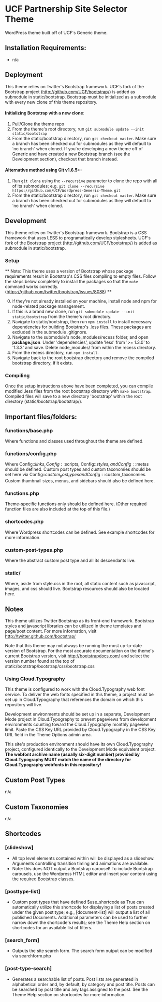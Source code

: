# UCF Partnership Site Selector Theme

WordPress theme built off of UCF's Generic theme.


## Installation Requirements:
* n/a


## Deployment

This theme relies on Twitter's Bootstrap framework. UCF's fork of the Bootstrap project (http://github.com/UCF/bootstrap/) is added as submodule in static/bootstrap. Bootstrap must be initialized as a submodule with every new clone of this theme repository.

#### Initializing Bootstrap with a new clone:
1. Pull/Clone the theme repo
2. From the theme's root directory, run `git submodule update --init static/bootstrap`
3. From the static/bootstrap directory, run `git checkout master`.  Make sure a branch has been checked out for submodules as they will default to 'no branch' when cloned.  If you're developing a new theme off of Generic and have created a new Bootstrap branch (see the Development section), checkout that branch instead.

#### Alternative method using Git v1.6.5+:
1. Run `git clone` using the `--recursive` parameter to clone the repo with all of its submodules; e.g. `git clone --recursive https://github.com/UCF/Wordpress-Generic-Theme.git`
2. From the static/bootstrap directory, run `git checkout master`.  Make sure a branch has been checked out for submodules as they will default to 'no branch' when cloned.


## Development

This theme relies on Twitter's Bootstrap framework. Bootstrap is a CSS framework that uses LESS to programatically develop stylesheets.
UCF's fork of the Bootstrap project (http://github.com/UCF/bootstrap/) is added as submodule in static/bootstrap.

### Setup
** Note: This theme uses a version of Bootstrap whose package requirements result in Bootstrap's CSS files compiling to empty files. Follow the steps below completely to install the packages so that the `make` command works correctly. (https://github.com/twitter/bootstrap/issues/8088) **

0. If they're not already installed on your machine, install node and npm for node-related package management.
1. If this is a brand new clone, run `git submodule update --init static/bootstrap` from the theme's root directory.
2. Navigate to static/bootstrap, then run `npm install` to install necessary dependencies for building Bootstrap's .less files. These packages are excluded in the submodule .gitignore.
3. Navigate to the submodule's node_modules/recess folder, and open **package.json**. Under 'dependencies', update 'less' from '>= 1.3.0' to '1.3.3' and save. Delete node_modules/ from within the recess directory.
4. From the recess directory, run `npm install`.
5. Navigate back to the root bootstrap directory and remove the compiled bootstrap directory, if it exists.

### Compiling
Once the setup instructions above have been completed, you can compile modified .less files from the root bootstrap directory with `make bootstrap`. Compiled files will save to a new directory 'bootstrap' within the root directory (static/bootstrap/bootstrap/).



## Important files/folders:

### functions/base.php
Where functions and classes used throughout the theme are defined.

### functions/config.php
Where Config::$links, Config::$scripts, Config::$styles, and
Config::$metas should be defined.  Custom post types and custom taxonomies should
be set here via Config::$custom_post_types and Config::$custom_taxonomies.
Custom thumbnail sizes, menus, and sidebars should also be defined here.

### functions.php
Theme-specific functions only should be defined here.  (Other required
function files are also included at the top of this file.)

### shortcodes.php
Where Wordpress shortcodes can be defined.  See example shortcodes for more 
information.

### custom-post-types.php
Where the abstract custom post type and all its descendants live.

### static/
Where, aside from style.css in the root, all static content such as
javascript, images, and css should live.
Bootstrap resources should also be located here.


## Notes

This theme utilizes Twitter Bootstrap as its front-end framework.  Bootstrap
styles and javascript libraries can be utilized in theme templates and page/post
content.  For more information, visit http://twitter.github.com/bootstrap/

Note that this theme may not always be running the most up-to-date version of
Bootstrap.  For the most accurate documentation on the theme's current
Bootstrap version, visit http://bootstrapdocs.com/ and select the version number
found at the top of static/bootstrap/bootstrap/css/bootstrap.css

### Using Cloud.Typography
This theme is configured to work with the Cloud.Typography web font service.  To deliver the web fonts specified in
this theme, a project must be set up in Cloud.Typography that references the domain on which this repository will live.

Development environments should be set up in a separate, Development Mode project in Cloud.Typography to prevent pageviews
from development environments counting toward the Cloud.Typography monthly pageview limit.  Paste the CSS Key URL provided 
by Cloud.Typography in the CSS Key URL field in the Theme Options admin area.

This site's production environment should have its own Cloud.Typography project, configured identically to the Development
Mode equivalent project.  **The webfont archive name (usually six-digit number) provided by Cloud.Typography MUST match the
name of the directory for Cloud.Typography webfonts in this repository!**


## Custom Post Types

n/a


## Custom Taxonomies

n/a


## Shortcodes

### [slideshow]
* All top level elements contained within will be displayed as a slideshow.  
Arguments controlling transition timing and animations are available.
* Note: this does NOT output a Bootstrap carousel!  To include Bootstrap 
carousels, use the Wordpress HTML editor and insert your content using the
required Bootstrap classes.

### [posttype-list]
* Custom post types that have defined $use_shortcode as True can automatically
utilize this shortcode for displaying a list of posts created under the given
post type; e.g., [document-list] will output a list of all published Documents.
Additional parameters can be used to further narrow down the shortcode's results;
see the Theme Help section on shortcodes for an available list of filters.

### [search_form]
* Outputs the site search form.  The search form output can be modified via
searchform.php

### [post-type-search]
* Generates a searchable list of posts. Post lists are generated in alphabetical order and, by default, by category and post title. Posts can be searched by post title and any tags assigned to the post. See the Theme Help section on shortcodes for more information.
